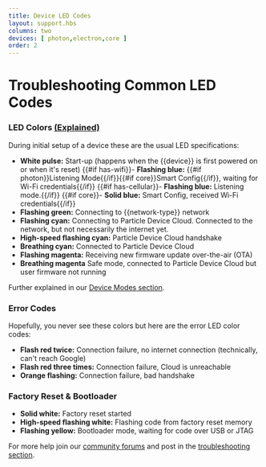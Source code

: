 ```yaml
---
title: Device LED Codes
layout: support.hbs
columns: two
devices: [ photon,electron,core ]
order: 2
---
```


Troubleshooting Common LED Codes
===

### LED Colors [(Explained)](/guide/getting-started/modes)

During initial setup of a device these are the usual LED specifications:

- **White pulse:** Start-up (happens when the {{device}} is first powered on or when it's reset)
{{#if has-wifi}}- **Flashing blue:** {{#if photon}}Listening Mode{{/if}}{{#if core}}Smart Config{{/if}}, waiting for Wi-Fi credentials{{/if}}
{{#if has-cellular}}- **Flashing blue:** Listening mode.{{/if}}
{{#if core}}- **Solid blue:** Smart Config, received Wi-Fi credentials{{/if}}
- **Flashing green:** Connecting to {{network-type}} network
- **Flashing cyan:** Connecting to Particle Device Cloud. Connected to the network, but not necessarily the internet yet.
- **High-speed flashing cyan:** Particle Device Cloud handshake
- **Breathing cyan:** Connected to Particle Device Cloud
- **Flashing magenta:** Receiving new firmware update over-the-air (OTA)
- **Breathing magenta** Safe mode, connected to Particle Device Cloud but user firmware not running

Further explained in our [Device Modes section](../../../../guide/getting-started/modes).

### Error Codes

Hopefully, you never see these colors but here are the error LED color codes:

- **Flash red twice:** Connection failure, no internet connection (technically, can't reach Google)
- **Flash red three times:** Connection failure, Cloud is unreachable
- **Orange flashing:** Connection failure, bad handshake


### Factory Reset & Bootloader

- **Solid white:** Factory reset started
- **High-speed flashing white:** Flashing code from factory reset memory
- **Flashing yellow:** Bootloader mode, waiting for code over USB or JTAG

For more help join our [community forums](http://community.particle.io/) and post in the [troubleshooting section](https://community.particle.io/c/troubleshooting).
